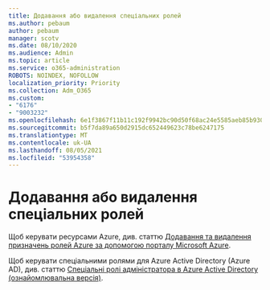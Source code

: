 ```yaml
---
title: Додавання або видалення спеціальних ролей
ms.author: pebaum
author: pebaum
manager: scotv
ms.date: 08/10/2020
ms.audience: Admin
ms.topic: article
ms.service: o365-administration
ROBOTS: NOINDEX, NOFOLLOW
localization_priority: Priority
ms.collection: Adm_O365
ms.custom:
- "6176"
- "9003232"
ms.openlocfilehash: 6e1f3867f11b11c192f9942bc90d50f68ac24e5585aeb85b930b7c264f282d07
ms.sourcegitcommit: b5f7da89a650d2915dc652449623c78be6247175
ms.translationtype: MT
ms.contentlocale: uk-UA
ms.lasthandoff: 08/05/2021
ms.locfileid: "53954358"
---
```

# <a name="add-or-remove-a-custom-role"></a>Додавання або видалення спеціальних ролей

Щоб керувати ресурсами Azure, див. статтю [Додавання та видалення призначень ролей Azure за допомогою порталу Microsoft Azure](https://docs.microsoft.com/azure/role-based-access-control/role-assignments-portal).

Щоб керувати спеціальними ролями для Azure Active Directory (Azure AD), див. статтю [Спеціальні ролі адміністратора в Azure Active Directory (ознайомлювальна версія)](https://docs.microsoft.com/azure/active-directory/users-groups-roles/roles-custom-overview).
